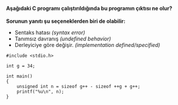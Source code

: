 #### Aşağıdaki C programı çalıştırıldığında bu programın çıktısı ne olur?

**Sorunun yanıtı şu seçeneklerden biri de olabilir:**
+ Sentaks hatası _(syntax error)_
+ Tanımsız davranış *(undefined behavior)*
+ Derleyiciye göre değişir. *(implementation defined/specified)*


```
#include <stdio.h>

int g = 34;

int main()
{
	unsigned int n = sizeof g++ - sizeof ++g + g++;
	printf("%u\n", n);
}
```


